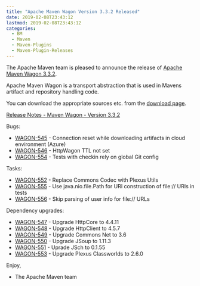 ```yaml
---
title: "Apache Maven Wagon Version 3.3.2 Released"
date: 2019-02-08T23:43:12
lastmod: 2019-02-08T23:43:12
categories:
  - BM
  - Maven
  - Maven-Plugins
  - Maven-Plugin-Releases
---
```

The Apache Maven team is pleased to announce the release of 
[Apache Maven Wagon 3.3.2](https://maven.apache.org/wagon/).

Apache Maven Wagon is a transport abstraction that is used in Mavens
artifact and repository handling code.

You can download the appropriate sources etc. from the [download page](https://maven.apache.org/wagon/download.cgi).

<!-- more -->

[Release Notes - Maven Wagon - Version 3.3.2](https://issues.apache.org/jira/secure/ReleaseNote.jspa?projectId=12318122&version=12344885)

Bugs:

 * [WAGON-545](https://issues.apache.org/jira/browse/WAGON-545) - Connection reset while downloading artifacts in cloud environment (Azure)
 * [WAGON-546](https://issues.apache.org/jira/browse/WAGON-546) - HttpWagon TTL not set
 * [WAGON-554](https://issues.apache.org/jira/browse/WAGON-554) - Tests with checkin rely on global Git config

Tasks:

 * [WAGON-552](https://issues.apache.org/jira/browse/WAGON-552) - Replace Commons Codec with Plexus Utils
 * [WAGON-555](https://issues.apache.org/jira/browse/WAGON-555) - Use java.nio.file.Path for URI construction of file:// URIs in tests
 * [WAGON-556](https://issues.apache.org/jira/browse/WAGON-556) - Skip parsing of user info for file:// URLs

Dependency upgrades:

 * [WAGON-547](https://issues.apache.org/jira/browse/WAGON-547) - Upgrade HttpCore to 4.4.11
 * [WAGON-548](https://issues.apache.org/jira/browse/WAGON-548) - Upgrade HttpClient to 4.5.7
 * [WAGON-549](https://issues.apache.org/jira/browse/WAGON-549) - Upgrade Commons Net to 3.6
 * [WAGON-550](https://issues.apache.org/jira/browse/WAGON-550) - Upgrade JSoup to 1.11.3
 * [WAGON-551](https://issues.apache.org/jira/browse/WAGON-551) - Uprade JSch to 0.1.55
 * [WAGON-553](https://issues.apache.org/jira/browse/WAGON-553) - Upgrade Plexus Classworlds to 2.6.0

Enjoy,

- The Apache Maven team

